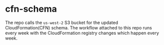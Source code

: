 # cfn-schema

The repo calls the `us-west-2` S3 bucket for the updated CloudFormation(CFN) schema. The workflow attached to this repo runs every week with the CloudFormation registry changes which happen every week.